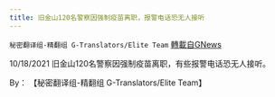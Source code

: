 ```yaml
---
title: 旧金山120名警察因强制疫苗离职，报警电话恐无人接听
---
```

`秘密翻译组-精翻组 G-Translators/Elite Team` [轉載自GNews](https://gnews.org/zh-hans/1612326/)

10/18/2021 旧金山120名警察因强制疫苗离职，有些报警电话恐无人接听。

By： 【秘密翻译组-精翻组 G-Translators/Elite Team】
